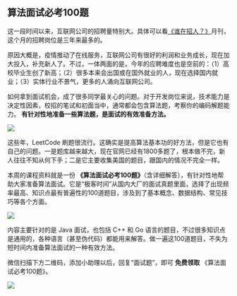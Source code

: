 ## 算法面试必考100题

这一段时间以来，互联网公司的招聘量特别大。具体可以看[《谁在招人？》](https://mp.weixin.qq.com/s/7TKIVjY1VRN8GzitvICeUQ)月刊，这个月的招聘岗位是三年来最多的。

原因大概是，疫情推动了在线服务，互联网公司有很好的利润和业务成长，现在加大投入，补充新人了。不过，一体两面的是，今年的应聘难度也是空前的：（1）高校毕业生创了新高；（2）很多本来会出国或在国外就业的人，现在选择国内就业；（3）实体行业不景气，更多的人涌向互联网公司。

如何拿到面试机会，成了很多同学最关心的问题。对于开发岗位来说，技术能力是决定性因素，校招的笔试和初面当中，通常都会包含算法题，考察你的编码解题能力。 **有针对性地准备一些算法题，是面试的有效准备方法。**

![](https://cdn.beekka.com/blogimg/asset/202104/bg2021040101.jpg)

这些年，LeetCode 刷题很流行。这确实是提高算法基本功的好方法，但是它也有自己的问题。一是题库越来越大，现在官网已经有1800多题了，根本做不完，新人往往不知从何下手；二是它主要收集美国的题目，跟国内的情况不完全一样。

本周的课程资料就是一份 **《算法面试必考100题》**（含详细解答），有针对性地帮助大家准备算法面试。它是“极客时间”从国内大厂的面试真题里面，选择了出现频率最高、知识点最有普遍性的100道题目，涉及到了基本概念、数据结构、常见技巧等各个方面。

![](https://cdn.beekka.com/blogimg/asset/202104/bg2021040102.jpg)

内容主要针对的是 Java 面试，也包括 C++ 和 Go 语言的题目，不过很多知识点是通用的，各种语言（甚至伪代码）都能用来解答。做一遍这100道题目，不失为短时间内准备算法面试的一种有效方法。

微信扫描下方二维码，添加小助理以后，回复“面试题”，即可 **免费领取** 《算法面试必考100题》。

![](https://cdn.beekka.com/blogimg/asset/202104/bg2021040103.jpg)



